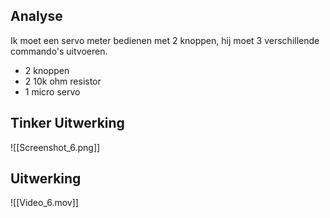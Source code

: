 ## Analyse
Ik moet een servo meter bedienen met 2 knoppen, hij moet 3 verschillende commando's uitvoeren.
- 2 knoppen
- 2 10k ohm resistor
- 1 micro servo
## Tinker Uitwerking
![[Screenshot_6.png]]

## Uitwerking
![[Video_6.mov]]
